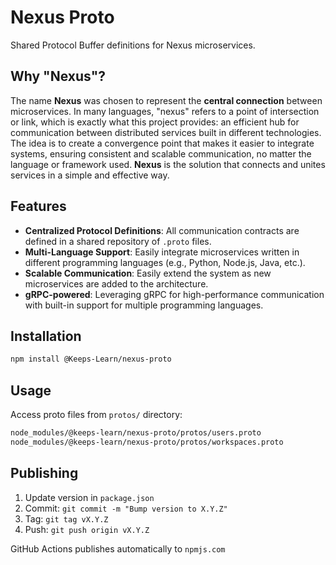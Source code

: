 # Nexus Proto

Shared Protocol Buffer definitions for Nexus microservices.

## Why "Nexus"?

The name **Nexus** was chosen to represent the **central connection** between microservices. In many languages, "nexus" refers to a point of intersection or link, which is exactly what this project provides: an efficient hub for communication between distributed services built in different technologies. The idea is to create a convergence point that makes it easier to integrate systems, ensuring consistent and scalable communication, no matter the language or framework used. **Nexus** is the solution that connects and unites services in a simple and effective way.

## Features

- **Centralized Protocol Definitions**: All communication contracts are defined in a shared repository of `.proto` files.
- **Multi-Language Support**: Easily integrate microservices written in different programming languages (e.g., Python, Node.js, Java, etc.).
- **Scalable Communication**: Easily extend the system as new microservices are added to the architecture.
- **gRPC-powered**: Leveraging gRPC for high-performance communication with built-in support for multiple programming languages.

## Installation

```bash
npm install @Keeps-Learn/nexus-proto
```

## Usage

Access proto files from `protos/` directory:

```bash
node_modules/@keeps-learn/nexus-proto/protos/users.proto
node_modules/@keeps-learn/nexus-proto/protos/workspaces.proto
```

## Publishing

1. Update version in `package.json`
2. Commit: `git commit -m "Bump version to X.Y.Z"`
3. Tag: `git tag vX.Y.Z`
4. Push: `git push origin vX.Y.Z`

GitHub Actions publishes automatically to `npmjs.com`
